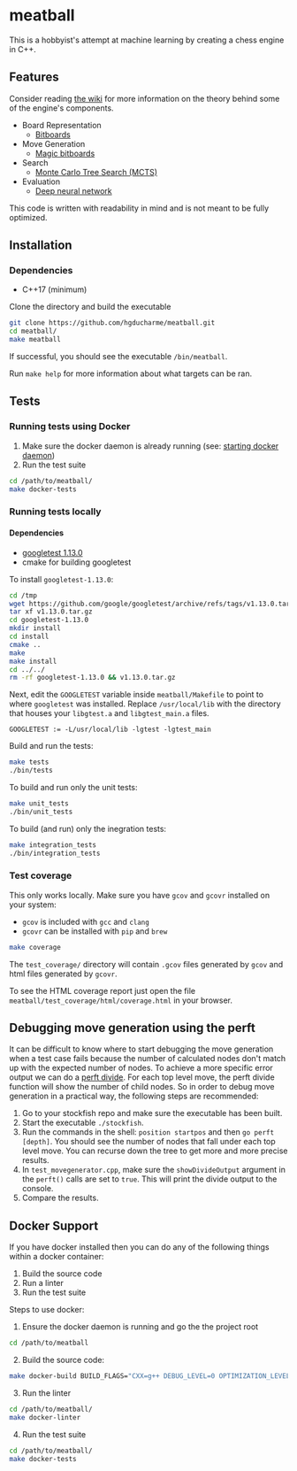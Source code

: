 # meatball

This is a hobbyist's attempt at machine learning by creating a chess engine in C++.

## Features

Consider reading [the wiki](https://github.com/hgducharme/meatball/wiki/) for more information on the theory behind some of the engine's components.

- Board Representation
  - [Bitboards](https://www.chessprogramming.org/Bitboards)
- Move Generation
  - [Magic bitboards](https://www.chessprogramming.org/Magic_Bitboards)
- Search
  - [Monte Carlo Tree Search (MCTS)](https://en.wikipedia.org/wiki/Monte_Carlo_tree_search)
- Evaluation
  - [Deep neural network](https://en.wikipedia.org/wiki/Deep_learning)

This code is written with readability in mind and is not meant to be fully optimized.

## Installation

### Dependencies

- C++17 (minimum)

Clone the directory and build the executable

```bash
git clone https://github.com/hgducharme/meatball.git
cd meatball/
make meatball
```

If successful, you should see the executable `/bin/meatball`. 

Run `make help` for more information about what targets can be ran.

## Tests

### Running tests using Docker

1. Make sure the docker daemon is already running (see: [starting docker daemon](https://docs.docker.com/config/daemon/start/))
2. Run the test suite

```bash
cd /path/to/meatball/
make docker-tests
```

### Running tests locally

#### Dependencies

- [googletest 1.13.0](https://github.com/google/googletest/releases/tag/v1.13.0)
- cmake for building googletest

To install `googletest-1.13.0`:

```bash
cd /tmp
wget https://github.com/google/googletest/archive/refs/tags/v1.13.0.tar.gz
tar xf v1.13.0.tar.gz
cd googletest-1.13.0
mkdir install
cd install
cmake ..
make
make install
cd ../../
rm -rf googletest-1.13.0 && v1.13.0.tar.gz
```

Next, edit the `GOOGLETEST` variable inside `meatball/Makefile` to point to where `googletest` was installed. Replace `/usr/local/lib` with the directory that houses your `libgtest.a` and `libgtest_main.a` files.

```make
GOOGLETEST := -L/usr/local/lib -lgtest -lgtest_main
```

Build and run the tests:

```bash
make tests
./bin/tests
```

To build and run only the unit tests:

```bash
make unit_tests
./bin/unit_tests
```

To build (and run) only the inegration tests:

```bash
make integration_tests
./bin/integration_tests
```

### Test coverage

This only works locally. Make sure you have `gcov` and `gcovr` installed on your system:

- `gcov` is included with `gcc` and `clang`
- `gcovr` can be installed with `pip` and `brew`

```bash
make coverage
```

The `test_coverage/` directory will contain `.gcov` files generated by `gcov` and html files generated by `gcovr`.

To see the HTML coverage report just open the file `meatball/test_coverage/html/coverage.html` in your browser.

## Debugging move generation using the perft

It can be difficult to know where to start debugging the move generation when a test case fails because the number of calculated nodes don't match up with the expected number of nodes. To achieve a more specific error output we can do a [perft divide](https://www.chessprogramming.org/Perft#Divide). For each top level move, the perft divide function will show the number of child nodes. So in order to debug move generation in a practical way, the following steps are recommended:

1. Go to your stockfish repo and make sure the executable has been built.
2. Start the executable `./stockfish`.
3. Run the commands in the shell: `position startpos` and then `go perft [depth]`. You should see the number of nodes that fall under each top level move. You can recurse down the tree to get more and more precise results.
4. In `test_movegenerator.cpp`, make sure the `showDivideOutput` argument in the `perft()` calls are set to `true`. This will print the divide output to the console.
5. Compare the results.

## Docker Support

If you have docker installed then you can do any of the following things within a docker container:

1. Build the source code
2. Run a linter
3. Run the test suite

Steps to use docker:

1. Ensure the docker daemon is running and go the the project root

  ```bash
  cd /path/to/meatball
  ```

2. Build the source code:

  ```bash
  make docker-build BUILD_FLAGS="CXX=g++ DEBUG_LEVEL=0 OPTIMIZATION_LEVEL=3"
  ```

3. Run the linter

  ```bash
  cd /path/to/meatball/
  make docker-linter
  ```

4. Run the test suite

  ```bash
  cd /path/to/meatball/
  make docker-tests
  ```
